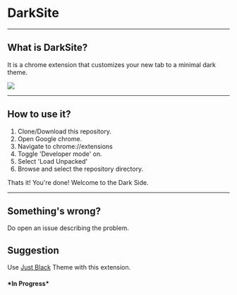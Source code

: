 # DarkSite

----
## What is DarkSite?

It is a chrome extension that customizes your new tab to a minimal dark theme.

<img src="https://github.com/sudo-rgorai/DarkSite/blob/master/images/demo.png"/>

----
## How to use it?

1. Clone/Download this repository.
2. Open Google chrome.
3. Navigate to chrome://extensions
4. Toggle 'Developer mode' on.
5. Select 'Load Unpacked'
6. Browse and select the repository directory.  
  
  
Thats it! You're done! Welcome to the Dark Side.  

----
## Something's wrong?

Do open an issue describing the problem.

## Suggestion

Use [Just Black](https://github.com/adam-p/markdown-here/wiki/Markdown-Cheatsheet)  Theme with this extension.

#### \*In Progress*
